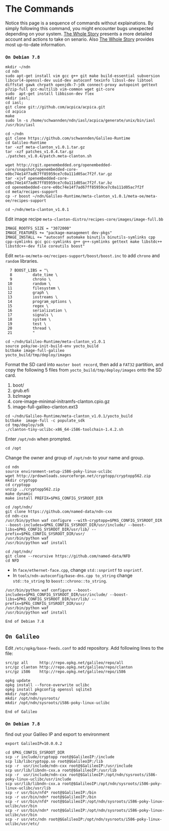# The Commands

Notice this page is a sequence of commands without explainations. By simply following this command, you might encounter bugs unexpected depending on your system. [The Whole Story](chapter1.md) presents a more detailed account and actions to take on senario. Also [The Whole Story](chapter1.md) provides most up-to-date information.

### `On Debian 7.8`
```
mkdir ~/ndn
cd ndn
sudo apt-get install vim gcc g++ git make build-essential subversion libcurl4-openssl-dev uuid-dev autoconf texinfo libssl-dev libtool diffstat gawk chrpath openjdk-7-jdk connect-proxy autopoint gettext p7zip-full gcc-multilib vim-common wget git-core
sudo  apt-get install libbison-dev flex
mkdir iasl;
cd iasl;
git clone git://github.com/acpica/acpica.git
cd acpica
make
sudo ln -s /home/schwannden/ndn/iasl/acpica/generate/unix/bin/iasl /usr/bin/iasl

cd ~/ndn
git clone https://github.com/schwannden/Galileo-Runtime
cd Galileo-Runtime
tar -xzf meta-clanton_v1.0.1.tar.gz
tar -xzf patches_v1.0.4.tar.gz
./patches_v1.0.4/patch.meta-clanton.sh

wget http://cgit.openembedded.org/openembedded-core/snapshot/openembedded-core-e0bc74e14f7ad67ff85959ce7c0a111d05ac7f2f.tar.gz
tar -xjvf openembedded-core-e0bc74e14f7ad67ff85959ce7c0a111d05ac7f2f.tar.bz
cd openembedded-core-e0bc74e14f7ad67ff85959ce7c0a111d05ac7f2f
cd meta/recipes-support
cp -r boost ~/ndn/Galileo-Runtime/meta-clanton_v1.0.1/meta-oe/meta-oe/recipes-support

cd ~/ndn/meta-clanton_v1.0.1
```

Edit image recipe `meta-clanton-distro/recipes-core/images/image-full.bb`
```
IMAGE_ROOTFS_SIZE = "3072000"
IMAGE_FEATURES += "package-management dev-pkgs"
IMAGE_INSTALL += "autoconf automake binutils binutils-symlinks cpp cpp-symlinks gcc gcc-symlinks g++ g++-symlinks gettext make libstdc++ libstdc++-dev file coreutils boost"
```

Edit `meta-oe/meta-oe/recipes-support/boost/boost.inc` to add `chrono` and `random` libraries.

```
  7 BOOST_LIBS = "\
  8         date_time \
  9         chrono \
 10         random \
 11         filesystem \
 12         graph \
 13         iostreams \
 14         program_options \
 15         regex \
 16         serialization \
 17         signals \
 18         system \
 19         test \
 20         thread \
 21         "
```

```
cd ~/ndn/Galileo-Runtime/meta-clanton_v1.0.1
source poky/oe-init-build-env yocto_build
bitbake image-full-galileo
yocto_build/tmp/deploy/images
```

Format the SD card into `master boot record`, then add a `FAT32` partition, and copy the following 5 files from `yocto_build/tmp/deploy/images` onto the SD card.
1. boot/
2. grub.efi
3. bzImage
4. core-image-minimal-initramfs-clanton.cpio.gz
5. image-full-galileo-clanton.ext3


```
cd ~/ndn/Galileo-Runtime/meta-clanton_v1.0.1/yocto_build
bitbake  image-full -c populate_sdk
cd tmp/deploy/sdk
./clanton-tiny-uclibc-x86_64-i586-toolchain-1.4.2.sh
```
Enter `/opt/ndn` when prompted.
```
cd /opt
```
Change the owner and group of `/opt/ndn` to your name and group.
```
cd ndn
source environment-setup-i586-poky-linux-uclibc
wget http://prdownloads.sourceforge.net/cryptopp/cryptopp562.zip
mkdir cryptopp
cd cryptopp
unzip ../cryptopp562.zip
make dynamic
make install PREFIX=$PKG_CONFIG_SYSROOT_DIR

cd /opt/ndn/
git clone https://github.com/named-data/ndn-cxx
cd ndn-cxx
/usr/bin/python waf configure --with-cryptopp=$PKG_CONFIG_SYSROOT_DIR --boost-includes=$PKG_CONFIG_SYSROOT_DIR/usr/include/ --boost-libs=$PKG_CONFIG_SYSROOT_DIR/usr/lib/ --prefix=$PKG_CONFIG_SYSROOT_DIR/usr/
/usr/bin/python waf
/usr/bin/python waf install

cd /opt/ndn/
git clone --recursive https://github.com/named-data/NFD
cd NFD
```
* In `face/ethernet-face.cpp`, change `std::snprintf` to `snprintf`.
* In `tools/ndn-autoconfig/base-dns.cpp to_string` change `std::to_string` to `boost::chrono::to_string`.

```
/usr/bin/python waf configure --boost-includes=$PKG_CONFIG_SYSROOT_DIR/usr/include/ --boost-libs=$PKG_CONFIG_SYSROOT_DIR/usr/lib/ --prefix=$PKG_CONFIG_SYSROOT_DIR/usr/
/usr/bin/python waf
/usr/bin/python waf install
```

`End of Debian 7.8`

## `On Galileo`

Edit `/etc/opkg/base-feeds.conf` to add repository. Add following lines to the file:
```
src/gz all     http://repo.opkg.net/galileo/repo/all
src/gz clanton http://repo.opkg.net/galileo/repo/clanton
src/gz i586    http://repo.opkg.net/galileo/repo/i586
```

```
opkg update
opkg install --force-overwrite uclibc
opkg install pkgconfig openssl sqlite3
mkdir /opt/ndn
mkdir /opt/ndn/sysroots/
mkdir /opt/ndn/sysroots/i586-poky-linux-uclibc
```

`End of Galileo`
### `On Debian 7.8`
find out your Galileo IP and export to environment
```
export GalileoIP=10.0.0.2
```

```
cd $PKG_CONFIG_SYSROOT_DIR
scp -r include/cryptopp root@$GalileoIP:/include
scp lib/libcryptopp.so root@$GalileoIP:/lib
scp -r  usr/include/ndn-cxx root@$GalileoIP:/usr/include
scp usr/lib/libndn-cxx.a root@$GalileoIP:/usr/lib
scp -r  usr/include/ndn-cxx root@$GalileoIP:/opt/ndn/sysroots/i586-poky-linux-uclibc/usr/include
scp usr/lib/libndn-cxx.a root@$GalileoIP:/opt/ndn/sysroots/i586-poky-linux-uclibc/usr/lib
scp -r usr/bin/nfd* root@$GalileoIP:/bin
scp -r usr/bin/ndn* root@$GalileoIP:/bin
scp -r usr/bin/nfd* root@$GalileoIP:/opt/ndn/sysroots/i586-poky-linux-uclibc/usr/bin
scp -r usr/bin/ndn* root@$GalileoIP:/opt/ndn/sysroots/i586-poky-linux-uclibc/usr/bin
scp -r usr/etc/ndn root@$GalileoIP:/opt/ndn/sysroots/i586-poky-linux-uclibc/usr/etc/
```
